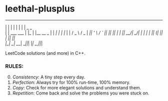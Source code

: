 # leethal-plusplus
 _              _    _             _               
| |            | |  | |           | |   _      _   
| |  ___   ___ | |_ | |__    __ _ | | _| |_  _| |_ 
| | / _ \ / _ \| __|| '_ \  / _` || ||_   _||_   _|
| ||  __/|  __/| |_ | | | || (_| || |  |_|    |_|  
|_| \___| \___| \__||_| |_| \__,_||_|              
                                                                                                                                                           
LeetCode solutions (and more) in C++.

### RULES:
0. _Consistency_: A tiny step every day.
1. _Perfection_: Always try for 100% run-time, 100% memory.
2. _Copy_: Check for more elegant solutions and understand them.
3. _Repetition_: Come back and solve the problems you were stuck on.
